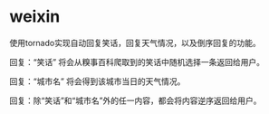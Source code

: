 # weixin
使用tornado实现自动回复笑话，回复天气情况，以及倒序回复的功能。

回复：“笑话”	将会从糗事百科爬取到的笑话中随机选择一条返回给用户。

回复：“城市名”  将会得到该城市当日的天气情况。

回复：除“笑话”和“城市名”外的任一内容，都会将内容逆序返回给用户。
